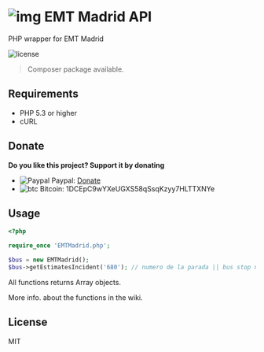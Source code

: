 # ![img](https://upload.wikimedia.org/wikipedia/commons/thumb/e/e8/EMT_Madrid_Logo.svg/41px-EMT_Madrid_Logo.svg.png) EMT Madrid API
PHP wrapper for EMT Madrid

![license](https://img.shields.io/badge/License-MIT-blue.svg)

> Composer package available.

## Requirements

- PHP 5.3 or higher
- cURL

## Donate

**Do you like this project? Support it by donating**
- ![Paypal](https://raw.githubusercontent.com/reek/anti-adblock-killer/gh-pages/images/paypal.png) Paypal: [Donate](https://www.paypal.com/cgi-bin/webscr?cmd=_s-xclick&hosted_button_id=YNVNPLE45DNG6)
- ![btc](https://camo.githubusercontent.com/4bc31b03fc4026aa2f14e09c25c09b81e06d5e71/687474703a2f2f7777772e6d6f6e747265616c626974636f696e2e636f6d2f696d672f66617669636f6e2e69636f) Bitcoin: 1DCEpC9wYXeUGXS58qSsqKzyy7HLTTXNYe

## Usage

```php
<?php

require_once 'EMTMadrid.php';

$bus = new EMTMadrid();
$bus->getEstimatesIncident('680'); // numero de la parada || bus stop number
```

All functions returns Array objects.

More info. about the functions in the wiki.

## License
MIT
